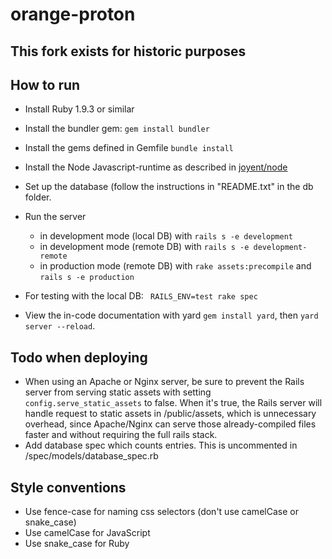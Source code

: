 orange-proton
=============

## This fork exists for historic purposes

## How to run
* Install Ruby 1.9.3 or similar
* Install the bundler gem: `gem install bundler`
* Install the gems defined in Gemfile `bundle install`
* Install the Node Javascript-runtime as described in [joyent/node](https://github.com/joyent/node/wiki/Installing-Node.js-via-package-manager#ubuntu-mint)
* Set up the database (follow the instructions in "README.txt" in the db folder.
* Run the server
  * in development mode (local DB) with `rails s -e development`
  * in development mode (remote DB) with `rails s -e development-remote`
  * in production mode (remote DB) with `rake assets:precompile` and `rails s -e production`

* For testing with the local DB: ` RAILS_ENV=test rake spec`

* View the in-code documentation with yard `gem install yard`, then `yard server --reload`.


## Todo when deploying
* When using an Apache or Nginx server, be sure to prevent the Rails server from serving static assets with setting `config.serve_static_assets` to false. When it's true, the Rails server will handle request to static assets in /public/assets, which is unnecessary overhead, since Apache/Nginx can serve those already-compiled files faster and without requiring the full rails stack.
* Add database spec which counts entries. This is uncommented in /spec/models/database_spec.rb

## Style conventions
* Use fence-case for naming css selectors (don't use camelCase or snake_case)
* Use camelCase for JavaScript
* Use snake_case for Ruby
